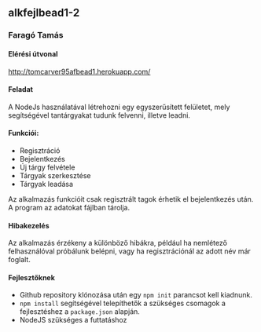 ## alkfejlbead1-2

### Faragó Tamás

#### Elérési útvonal
http://tomcarver95afbead1.herokuapp.com/

#### Feladat
A NodeJs használatával létrehozni egy egyszerűsített felületet, mely segítségével tantárgyakat tudunk felvenni, illetve leadni.

#### Funkciói: 
* Regisztráció
* Bejelentkezés
* Új tárgy felvétele
* Tárgyak szerkesztése
* Tárgyak leadása

Az alkalmazás funkcióit csak regisztrált tagok érhetik el bejelentkezés után.
A program az adatokat fájlban tárolja. 

#### Hibakezelés
Az alkalmazás érzékeny a különböző hibákra, például ha nemlétező felhasználóval próbálunk belépni, vagy ha regisztrációnál
az adott név már foglalt.


#### Fejlesztőknek
- Github repository klónozása után egy ``` npm init ``` parancsot kell kiadnunk.
- ``` npm install ``` segítségével telepíthetők a szükséges csomagok a fejlesztéshez a ``` package.json ``` alapján.
- NodeJS szükséges a futtatáshoz
